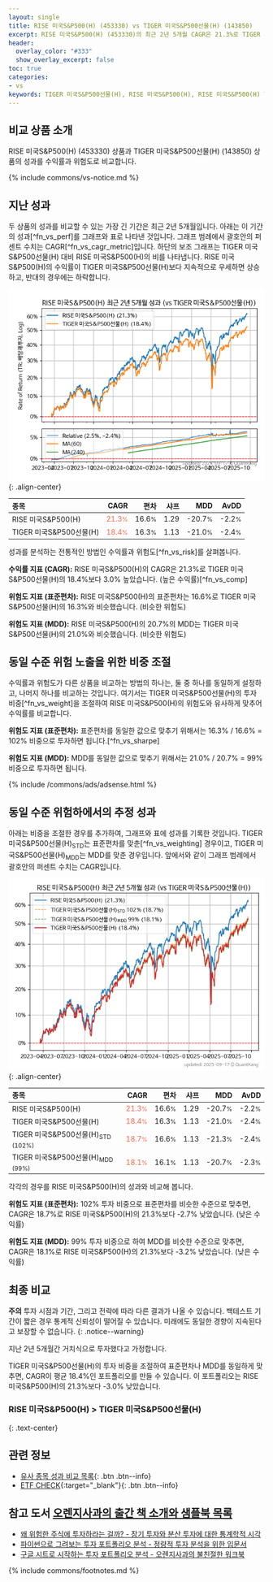 ```yaml
---
layout: single
title: RISE 미국S&P500(H) (453330) vs TIGER 미국S&P500선물(H) (143850)
excerpt: RISE 미국S&P500(H) (453330)의 최근 2년 5개월 CAGR은 21.3%로 TIGER 미국S&P500선물(H) (143850)의 18.4%보다 3.0% 높았습니다.
header:
  overlay_color: "#333"
  show_overlay_excerpt: false
toc: true
categories:
- vs
keywords: TIGER 미국S&P500선물(H), RISE 미국S&P500(H), RISE 미국S&P500(H) TIGER 미국S&P500선물(H) 비교, 453330, 143850, 453330 453330 비교
---
```


## 비교 상품 소개


RISE 미국S&P500(H) (453330) 상품과 TIGER 미국S&P500선물(H) (143850) 상품의 성과를 수익률과 위험도로 비교합니다.





{% include commons/vs-notice.md %}

## 지난 성과

두 상품의 성과를 비교할 수 있는 가장 긴 기간은 최근 2년 5개월입니다. 아래는 이 기간의 성과[^fn_vs_perf]를 그래프와 표로 나타낸 것입니다.
그래프 범례에서 괄호안의 퍼센트 수치는 CAGR[^fn_vs_cagr_metric]입니다.
하단의 보조 그래프는 TIGER 미국S&P500선물(H) 대비 RISE 미국S&P500(H)의 비를 나타냅니다.
RISE 미국S&P500(H)의 수익률이 TIGER 미국S&P500선물(H)보다 지속적으로 우세하면 상승하고, 반대의 경우에는 하락합니다.

![RISE 미국S&P500(H)](/vs/images/453330-vs-143850_dual.png){: .align-center}

| **종목** | **CAGR** | **편차** | **샤프** | **MDD** | **AvDD** |
| :------------ | ------: | -----------: | -------: | ------: | -------: |
| RISE 미국S&P500(H) | <span style="color: tomato">21.3<small>%</small></span> | 16.6<small>%</small> | 1.29 | -20.7<small>%</small> | -2.2<small>%</small> |
| TIGER 미국S&P500선물(H) | <span style="color: tomato">18.4<small>%</small></span> | 16.3<small>%</small> | 1.13 | -21.0<small>%</small> | -2.4<small>%</small> |

<!-- more -->


성과를 분석하는 전통적인 방법인 수익률과 위험도[^fn_vs_risk]를 살펴봅니다.

**수익률 지표 (CAGR):** RISE 미국S&P500(H)의 CAGR은 21.3%로 TIGER 미국S&P500선물(H)의 18.4%보다 3.0% 높았습니다. (높은 수익률)[^fn_vs_comp]

**위험도 지표 (표준편차):** RISE 미국S&P500(H)의 표준편차는 16.6%로 TIGER 미국S&P500선물(H)의 16.3%와 비슷했습니다. (비슷한 위험도)

**위험도 지표 (MDD):** RISE 미국S&P500(H)의 20.7%의 MDD는 TIGER 미국S&P500선물(H)의 21.0%와 비슷했습니다. (비슷한 위험도)



## 동일 수준 위험 노출을 위한 비중 조절

수익률과 위험도가 다른 상품을 비교하는 방법의 하나는, 둘 중 하나를 동일하게 설정하고, 나머지 하나를 비교하는 것입니다.
여기서는 TIGER 미국S&P500선물(H)의 투자 비중[^fn_vs_weight]을 조절하여 RISE 미국S&P500(H)의 위험도와 유사하게 맞추어 수익률를 비교합니다.

**위험도 지표 (표준편차):** 표준편차를 동일한 값으로 맞추기 위해서는 16.3% / 16.6% = 102% 비중으로 투자하면 됩니다.[^fn_vs_sharpe]

**위험도 지표 (MDD):** MDD를 동일한 값으로 맞추기 위해서는 21.0% / 20.7% = 99% 비중으로 투자하면 됩니다.


{% include /commons/ads/adsense.html %}



## 동일 수준 위험하에서의 추정 성과

아래는 비중을 조절한 경우를 추가하여, 그래프와 표에 성과를 기록한 것입니다.
TIGER 미국S&P500선물(H)<sub>STD</sub>는 표준편차를 맞춘[^fn_vs_weighting] 경우이고, TIGER 미국S&P500선물(H)<sub>MDD</sub>는 MDD를 맞춘 경우입니다.
앞에서와 같이 그래프 범례에서 괄호안의 퍼센트 수치는 CAGR입니다.


![RISE 미국S&P500(H)](/vs/images/453330-vs-143850.png){: .align-center}



| **종목** | **CAGR** | **편차** | **샤프** | **MDD** | **AvDD** |
| :------------ | ------: | -----------: | -------: | ------: | -------: |
| RISE 미국S&P500(H) | <span style="color: tomato">21.3<small>%</small></span> | 16.6<small>%</small> | 1.29 | -20.7<small>%</small> | -2.2<small>%</small> |
| TIGER 미국S&P500선물(H) | <span style="color: tomato">18.4<small>%</small></span> | 16.3<small>%</small> | 1.13 | -21.0<small>%</small> | -2.4<small>%</small> |
| TIGER 미국S&P500선물(H)<sub>STD</sub> <small>(102%)</small> | <span style="color: tomato">18.7<small>%</small></span> | 16.6<small>%</small> | 1.13 | -21.3<small>%</small> | -2.4<small>%</small> |
| TIGER 미국S&P500선물(H)<sub>MDD</sub> <small>(99%)</small> | <span style="color: tomato">18.1<small>%</small></span> | 16.1<small>%</small> | 1.13 | -20.7<small>%</small> | -2.3<small>%</small> |



각각의 경우를 RISE 미국S&P500(H)의 성과와 비교해 봅니다.

**위험도 지표 (표준편차):** 102% 투자 비중으로 표준편차를 비슷한 수준으로 맞추면, CAGR은 18.7%로 RISE 미국S&P500(H)의 21.3%보다 -2.7% 낮았습니다. (낮은 수익률)

**위험도 지표 (MDD):** 99% 투자 비중으로 하여 MDD를 비슷한 수준으로 맞추면, CAGR은 18.1%로 RISE 미국S&P500(H)의 21.3%보다 -3.2% 낮았습니다. (낮은 수익률)




## 최종 비교

**주의** 투자 시점과 기간, 그리고 전략에 따라 다른 결과가 나올 수 있습니다. 백테스트 기간이 짧은 경우 통계적 신뢰성이 떨어질 수 있습니다. 미래에도 동일한 경향이 지속된다고 보장할 수 없습니다.
{: .notice--warning}

지난 2년 5개월간 거치식으로 투자했다고 가정합니다.

TIGER 미국S&P500선물(H)의 투자 비중을 조절하여 표준편차나 MDD를 동일하게 맞추면, CAGR이 평균 18.4%인 포트폴리오를 만들 수 있습니다.
이 포트폴리오는 RISE 미국S&P500(H)의 21.3%보다 -3.0% 낮았습니다.

### RISE 미국S&P500(H) &gt; TIGER 미국S&P500선물(H)
{: .text-center}


## 관련 정보

- [유사 종목 성과 비교 목록](/vs/){: .btn .btn--info}
- [ETF CHECK](https://www.etfcheck.co.kr/mobile/etpitem/143850/compare?compCode%5B%5D=453330){:target="_blank"}{: .btn .btn--info}


## 참고 도서 [오렌지사과의 출간 책 소개와 샘플북 목록](https://kongdori.tistory.com/691)

- [왜 위험한 주식에 투자하라는 걸까? - 장기 투자와 분산 투자에 대한 통계학적 시각](https://kongdori.tistory.com/421)
- [파이썬으로 그려보는 투자 포트폴리오 분석  - 정량적 투자 분석을 위한 입문서](https://kongdori.tistory.com/643)
- [구글 시트로 시작하는 투자 포트폴리오 분석 - 오렌지사과의 불친절한 워크북](https://kongdori.tistory.com/449)

{% include commons/footnotes.md %}